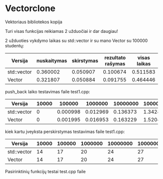 # Vectorclone


Vektoriaus bibliotekos kopija

Turi visas funkcijas reikiamas 2 užduočiai ir dar daugiau!


2 užduoties vykdymo laikas su std::vector ir su mano Vector su 100000 studentų:

| Versija  | nuskaitymas | skirstymas | rezultato rašymas| visas laikas |
| ------------- | ------------- | ------------- | ------------- | ------------- |
| std::vector | 0.360002  | 0.050907  | 0.100674 |  0.511583 |
| Vector| 0.321807 |  0.050884  | 0.091755 | 0.464446 |


push_back laiko testavimas faile test1.cpp:

| Versija  | 10000| 100000 | 1000000| 10000000 | 100000000 |
| ------------- | ------------- | ------------- | ------------- | ------------- | ------------- |
| std::vector | 0  | 0.000998  | 0.012969|  0.136373 | 1.34282 |
| Vector| 0|  0.001995  |0.016953 | 0.163229 | 1.52043 |


kiek kartu įveyksta perskirstymas testavimas faile test1.cpp:

| Versija  | 10000| 100000 | 1000000| 10000000 | 100000000 |
| ------------- | ------------- | ------------- | ------------- | ------------- | ------------- |
| std::vector | 14  | 17  | 20|  24 | 27 |
| Vector| 14|  17  | 20 | 24| 27 |


Pasirinktinių funkcijų testai test.cpp faile
